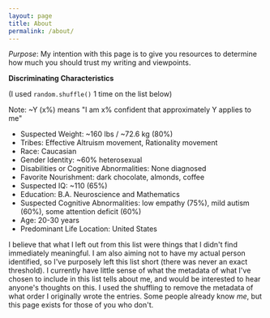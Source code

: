 ```yaml
---
layout: page
title: About
permalink: /about/
---
```


_Purpose_: My intention with this page is to give you resources to determine how much you should trust my writing and viewpoints.

__Discriminating Characteristics__

(I used ```random.shuffle()``` 1 time on the list below)

Note: ~Y (x%) means "I am x% confident that approximately Y applies to me"

- Suspected Weight: ~160 lbs / ~72.6 kg (80%)
- Tribes: Effective Altruism movement,  Rationality movement
- Race: Caucasian
- Gender Identity: ~60% heterosexual  
- Disabilities or Cognitive Abnormalities: None diagnosed
- Favorite Nourishment: dark chocolate, almonds, coffee
- Suspected IQ: ~110 (65%)
- Education: B.A. Neuroscience and Mathematics
- Suspected Cognitive Abnormalities: low empathy (75%), mild autism (60%), some attention deficit (60%)
- Age: 20-30 years
- Predominant Life Location: United States

I believe that what I left out from this list were things that I didn't find immediately meaningful. I am also aiming not to have my actual person identified, so I've purposely left this list short (there was never an exact threshold). I currently have little sense of what the metadata of what I've chosen to include in this list tells about me, and would be interested to hear anyone's thoughts on this. I used the shuffling to remove the metadata of what order I originally wrote the entries. Some people already know _me_, but this page exists for those of you who don't.
